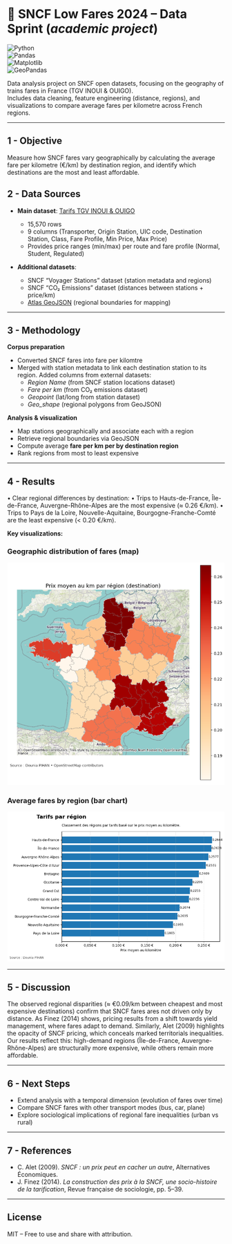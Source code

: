 # 🚆 SNCF Low Fares 2024 – Data Sprint (*academic project*)

![Python](https://img.shields.io/badge/Python-3.9-blue)  
![Pandas](https://img.shields.io/badge/Pandas-Data%20Analysis-lightblue)  
![Matplotlib](https://img.shields.io/badge/Matplotlib-Visualization-yellow)  
![GeoPandas](https://img.shields.io/badge/GeoPandas-Geospatial-green)   

Data analysis project on SNCF open datasets, focusing on the geography of trains fares in France (TGV INOUI & OUIGO).  
Includes data cleaning, feature engineering (distance, regions), and visualizations to compare average fares per kilometre across French regions.  

---

## 1 - Objective
Measure how SNCF fares vary geographically by calculating the average fare per kilometre (€/km) by destination region, and identify which destinations are the most and least affordable.  

## 2 - Data Sources

- **Main dataset**: [Tarifs TGV INOUI & OUIGO](https://ressources.data.sncf.com/explore/dataset/tarifs-tgv-inoui-ouigo/table/)  
  - 15,570 rows  
  - 9 columns (Transporter, Origin Station, UIC code, Destination Station, Class, Fare Profile, Min Price, Max Price)  
  - Provides price ranges (min/max) per route and fare profile (Normal, Student, Regulated)   

- **Additional datasets**:  
  - SNCF “Voyager Stations” dataset (station metadata and regions)  
  - SNCF “CO₂ Emissions” dataset (distances between stations + price/km)  
  - [Atlas GeoJSON](https://france-geojson.gregoiredavid.fr/) (regional boundaries for mapping)
    
---

## 3 - Methodology

**Corpus preparation**  
- Converted SNCF fares into fare per kilomtre
- Merged with station metadata to link each destination station to its region. Added columns from external datasets:  
  - *Region Name* (from SNCF station locations dataset)  
  - *Fare per km* (from CO₂ emissions dataset)  
  - *Geopoint* (lat/long from station dataset)  
  - *Geo_shape* (regional polygons from GeoJSON)  

**Analysis & visualization**  
- Map stations geographically and associate each with a region  
- Retrieve regional boundaries via GeoJSON  
- Compute average **fare per km per by destination region**  
- Rank regions from most to least expensive  

---

## 4 - Results
•	Clear regional differences by destination:
	•	Trips to Hauts-de-France, Île-de-France, Auvergne-Rhône-Alpes are the most expensive (≈ 0.26 €/km).
	•	Trips to Pays de la Loire, Nouvelle-Aquitaine, Bourgogne-Franche-Comté are the least expensive (< 0.20 €/km).

  **Key visualizations:**  

### Geographic distribution of fares (map)
![Gegraphic distribution of fares](02_Graphs/Geographic_distribution_of_fares_(map).png)

### Average fares by region (bar chart)
![Average fares by region](02_Graphs/Average_fares_by_region_(bar_chart).png)

---

## 5 - Discussion

The observed regional disparities (≈ €0.09/km between cheapest and most expensive destinations) confirm that SNCF fares ares not driven only by distance. 
As Finez (2014) shows, pricing results from a shift towards yield management, where fares adapt to demand.
Similarly, Alet (2009) highlights the opacity of SNCF pricing, which conceals marked territorials inequalities. 
Our results reflect this: high-demand regions (Île-de-France, Auvergne-Rhône-Alpes) are structurally more expensive, while others remain more affordable. 

---

## 6 - Next Steps
- Extend analysis with a temporal dimension (evolution of fares over time)  
- Compare SNCF fares with other transport modes (bus, car, plane)  
- Explore sociological implications of regional fare inequalities (urban vs rural)  

---

## 7 - References
- C. Alet (2009). *SNCF : un prix peut en cacher un autre*, Alternatives Économiques.  
- J. Finez (2014). *La construction des prix à la SNCF, une socio-histoire de la tarification*, Revue française de sociologie, pp. 5–39.  

---

## License
MIT – Free to use and share with attribution.  
